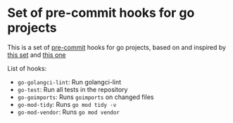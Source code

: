 # Set of pre-commit hooks for go projects

This is a set of [pre-commit]("https://pre-commit.com/") hooks for go projects,
based on and inspired by [this set]("https://github.com/domodwyer/pre-commit") and [this one]("https://github.com/dnephin/pre-commit-golang")

List of hooks:

* `go-golangci-lint`: Run golangci-lint
* `go-test`: Run all tests in the repository
* `go-goimports`: Runs `goimports` on changed files
* `go-mod-tidy`: Runs `go mod tidy -v`
* `go-mod-vendor`: Runs `go mod vendor`
